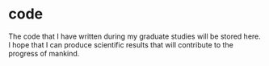 # code
The code that I have written during my graduate studies will be stored here. I hope that I can produce scientific results that will contribute to the progress of mankind.
